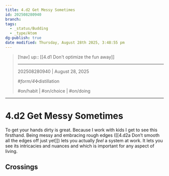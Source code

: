 ```yaml
---
title: 4.d2 Get Messy Sometimes
id: 202508280940
branch:
tags:
  - _status/Budding
  - _type/Atom
dg-publish: true
date modified: Thursday, August 28th 2025, 3:48:55 pm
---
```


> [!nav]
> up:: [[4.d1 Don't optimize the fun away]]
>
> ---
> 202508280940 | August 28, 2025
>
> #_form/4_✣distillation
>
> #on/habit | #on/choice | #on/doing

---

# 4.d2 Get Messy Sometimes

To get your hands dirty is great. Because I work with kids I get to see this firsthand. Being messy and embracing rough edges ([[4.d2a Don’t smooth all the edges off just yet]]) lets you actually *feel* a system at work. It lets you see its intricacies and nuances and which is important for any aspect of living.

## Crossings

